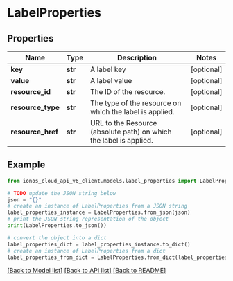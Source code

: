 # LabelProperties


## Properties

Name | Type | Description | Notes
------------ | ------------- | ------------- | -------------
**key** | **str** | A label key | [optional] 
**value** | **str** | A label value | [optional] 
**resource_id** | **str** | The ID of the resource. | [optional] 
**resource_type** | **str** | The type of the resource on which the label is applied. | [optional] 
**resource_href** | **str** | URL to the Resource (absolute path) on which the label is applied. | [optional] 

## Example

```python
from ionos_cloud_api_v6_client.models.label_properties import LabelProperties

# TODO update the JSON string below
json = "{}"
# create an instance of LabelProperties from a JSON string
label_properties_instance = LabelProperties.from_json(json)
# print the JSON string representation of the object
print(LabelProperties.to_json())

# convert the object into a dict
label_properties_dict = label_properties_instance.to_dict()
# create an instance of LabelProperties from a dict
label_properties_from_dict = LabelProperties.from_dict(label_properties_dict)
```
[[Back to Model list]](../README.md#documentation-for-models) [[Back to API list]](../README.md#documentation-for-api-endpoints) [[Back to README]](../README.md)


